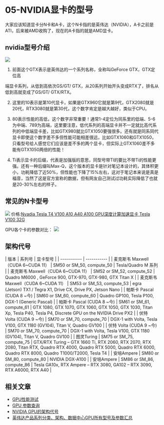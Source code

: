 # 05-NVIDIA显卡的型号

大家应该知道显卡分N卡和A卡，这个N卡指的是英伟达（NVIDIA），A卡之前是ATI，后来被AMD收购了，现在的A卡指的就是AMD显卡。

## nvidia型号介绍

![](/images/nvidia-gpu.png)

1. 前面这个GTX表示是英伟达的一个系列名称，全称叫GeForce GTX，GTX定位高

端显卡系列，从低到高依次GS/GT/ GTX，从20系列开始开头变成RTX了，排名从低到高就变成了GS/GT/ GTX/RTX。

2. 这里的10表示是第10代显卡，如果是GTX960它就是第9代，GTX2080就是20代，RTX3080就是第30代，这个数字肯定是越大越好，类似于CPU。

3. 80表示性能的高低，这个数字非常重要！通常1-4定位为同系里的低端、5-6为中端、789为高端，这里要注意，低代系列的高端显卡并不一定就比高代系列的中低端显卡差，比如GTX980就比GTX1050要强很多。还有就是同系同代显卡即使这个数字差不多但性能可能相差很远，比如GTX1060和GTX1050，只看型号给人感觉它们应该是差不多的两个显卡，但实际上GTX1060差不多能有GTX1050两倍的性能！

4. Ti表示显卡的后缀，代表是加强版的意思，同型号带TI的要比不带Ti的性能更强。还有一种后缀叫Max-Q，这个版本的显卡是针对笔记本设计的，其体积更小，功耗降低了近50%，但性能也下降了15%左右，这对于笔记本来说是真是福音，当然了这是官方宣称的数据，但有网友自己测试过功耗实际降低了也就是20-30%左右的样子。

## 常见的N卡型号
![](/images/nvidia-gpu-category.png)
价格:[Nvadia Tesla T4 V100 A10 A40 A100 GPU深度计算加速显卡 Tesla V100 32G](https://item.jd.com/56735960113.html#crumb-wrap)

GPU各个卡的参数对比：
![](/images/nvidia-gpu-params.jpg)

## 架构代号
| 版本      | 系列号 | 显卡型号  |
| ----------- | ----------- |
| 麦克斯韦 Maxwell（CUDA 6~CUDA 11）      | SM50 or SM_50, compute_50       | Tesla/Quadro M 系列 | 
| 麦克斯韦 Maxwell（CUDA 6~CUDA 11）      | SM52 or SM_52, compute_52       | Quadro M6000 , GeForce 900, GTX-970, GTX-980, GTX Titan X | 
| 麦克斯韦 Maxwell（CUDA 6~CUDA 11）      | SM53 or SM_53, compute_53       | egra (Jetson) TX1 / Tegra X1, Drive CX, Drive PX, Jetson Nano | 
| 帕斯卡 Pascal (CUDA 8 ~今)              | SM60 or SM_60, compute_60       | Quadro GP100, Tesla P100, DGX-1 (Generic Pascal) |
| 帕斯卡 Pascal (CUDA 8 ~今)              | SM61 or SM_61, compute_61       | GTX 1080, GTX 1070, GTX 1060, GTX 1050, GTX 1030, Titan Xp, Tesla P40, Tesla P4, Discrete GPU on the NVIDIA Drive PX2 |
| 伏特 Volta (CUDA 9 ~今)                 | SM70 or SM_70, compute_70       | DGX-1 with Volta, Tesla V100, GTX 1180 (GV104), Titan V, Quadro GV100 |
| 伏特 Volta (CUDA 9 ~今)                 | SM70 or SM_70, compute_70       | DGX-1 with Volta, Tesla V100, GTX 1180 (GV104), Titan V, Quadro GV100 |
| 图灵Turing                              | SM75 or SM_75, compute_75       | GTX/RTX Turing – GTX 1660 Ti, RTX 2060, RTX 2070, RTX 2080, Titan RTX, Quadro RTX 4000, Quadro RTX 5000, Quadro RTX 6000, Quadro RTX 8000, Quadro T1000/T2000, Tesla T4 |
| 安培Ampere                               | SM80 or SM_80, compute_80       | NVIDIA DGX-A100 |
| 安培Ampere                               | SM86 or SM_86, compute_86       | Tesla GA10x, RTX Ampere – RTX 3080, GA102 – RTX 3090, RTX A6000, RTX A40 |

## 相关文章
- [GPU性能测试](https://www.autodl.com/docs/gpu_perf/AutoDL)
- [GPU 参数查询](https://www.techpowerup.com/gpu-specs/)
- [NVIDIA GPU的架构代号](https://blog.csdn.net/shaojie_wang/article/details/121117277)
- [英伟达产品系列分类、架构、数据中心GPU所有型号及参数汇总](https://www.zhihu.com/tardis/zm/art/671412359?source_id=1005)
